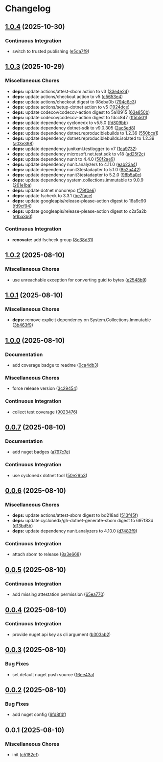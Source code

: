 # Changelog

## [1.0.4](https://github.com/phi-ag/ifc-guid-dotnet/compare/v1.0.3...v1.0.4) (2025-10-30)


### Continuous Integration

* switch to trusted publishing ([e5da7f9](https://github.com/phi-ag/ifc-guid-dotnet/commit/e5da7f928803dc1ea3477f77f041c19e0cc9b52d))

## [1.0.3](https://github.com/phi-ag/ifc-guid-dotnet/compare/v1.0.2...v1.0.3) (2025-10-29)


### Miscellaneous Chores

* **deps:** update actions/attest-sbom action to v3 ([33e4e24](https://github.com/phi-ag/ifc-guid-dotnet/commit/33e4e2480ea769e4567cf82ae1ce5a573d777207))
* **deps:** update actions/checkout action to v5 ([c5653e4](https://github.com/phi-ag/ifc-guid-dotnet/commit/c5653e474d677bd354c227be137e2648b3f75673))
* **deps:** update actions/checkout digest to 08eba0b ([794c6c3](https://github.com/phi-ag/ifc-guid-dotnet/commit/794c6c396639af1ab35cb7030e51273c4f92586a))
* **deps:** update actions/setup-dotnet action to v5 ([1924dce](https://github.com/phi-ag/ifc-guid-dotnet/commit/1924dce0b52528bf6de39f0e531b7d5120d3deab))
* **deps:** update codecov/codecov-action digest to 5a10915 ([63e850b](https://github.com/phi-ag/ifc-guid-dotnet/commit/63e850be1bb83414712b2d1f7a424b9286191268))
* **deps:** update codecov/codecov-action digest to fdcc847 ([ff5b501](https://github.com/phi-ag/ifc-guid-dotnet/commit/ff5b5012b19043039758041a8ed97d791e324a33))
* **deps:** update dependency cyclonedx to v5.5.0 ([fd809bb](https://github.com/phi-ag/ifc-guid-dotnet/commit/fd809bbc25d746db3ff96f8cc25cbcfac2cf390b))
* **deps:** update dependency dotnet-sdk to v9.0.305 ([2ac5ed8](https://github.com/phi-ag/ifc-guid-dotnet/commit/2ac5ed839b7fdadd4e13e2b5aaf461969864cc81))
* **deps:** update dependency dotnet.reproduciblebuilds to 1.2.39 ([550bca1](https://github.com/phi-ag/ifc-guid-dotnet/commit/550bca1b7f5c5e741880e6ebf1220b8be998af8d))
* **deps:** update dependency dotnet.reproduciblebuilds.isolated to 1.2.39 ([a03e398](https://github.com/phi-ag/ifc-guid-dotnet/commit/a03e398a25e63c4494f8f35e828befc53ad9981a))
* **deps:** update dependency junitxml.testlogger to v7 ([1ca9732](https://github.com/phi-ag/ifc-guid-dotnet/commit/1ca973287af4c0d43b243ec0e82ba4e95b1fa9b5))
* **deps:** update dependency microsoft.net.test.sdk to v18 ([ad25f2c](https://github.com/phi-ag/ifc-guid-dotnet/commit/ad25f2cb698ca13e5a5f1a195ec8f3e0d951f7df))
* **deps:** update dependency nunit to 4.4.0 ([58f2ae9](https://github.com/phi-ag/ifc-guid-dotnet/commit/58f2ae9236c0c5b8daf73272f3a4254e735255e5))
* **deps:** update dependency nunit.analyzers to 4.11.0 ([eab23a4](https://github.com/phi-ag/ifc-guid-dotnet/commit/eab23a4b610504dfa92b424fe55be0405b056fa9))
* **deps:** update dependency nunit3testadapter to 5.1.0 ([852a442](https://github.com/phi-ag/ifc-guid-dotnet/commit/852a442ee8ff1fb2f29f4f67044a22de682049a1))
* **deps:** update dependency nunit3testadapter to 5.2.0 ([98b5a0c](https://github.com/phi-ag/ifc-guid-dotnet/commit/98b5a0cea531602bb0f61e32ac9be2cf387d81f4))
* **deps:** update dependency system.collections.immutable to 9.0.9 ([261e1ba](https://github.com/phi-ag/ifc-guid-dotnet/commit/261e1bac21c74544aed18f2bf9e5d79f6392c843))
* **deps:** update dotnet monorepo ([f79f0e6](https://github.com/phi-ag/ifc-guid-dotnet/commit/f79f0e68dba63dad0585d4b2270b18ce7e191add))
* **deps:** update fscheck to 3.3.1 ([be7face](https://github.com/phi-ag/ifc-guid-dotnet/commit/be7faceb2fe88871a13a0d609248b133d5cb5565))
* **deps:** update googleapis/release-please-action digest to 16a9c90 ([fd9cf94](https://github.com/phi-ag/ifc-guid-dotnet/commit/fd9cf94b8d509b9f3e9ac30df41f33244d3831ce))
* **deps:** update googleapis/release-please-action digest to c2a5a2b ([e1ba3b0](https://github.com/phi-ag/ifc-guid-dotnet/commit/e1ba3b008d42d445b9ae459438bf4a78ae6725db))


### Continuous Integration

* **renovate:** add fscheck group ([8e38d31](https://github.com/phi-ag/ifc-guid-dotnet/commit/8e38d31c1d176f684445a00d01cf06f15a7e3829))

## [1.0.2](https://github.com/phi-ag/ifc-guid-dotnet/compare/v1.0.1...v1.0.2) (2025-08-10)


### Miscellaneous Chores

* use unreachable exception for converting guid to bytes ([e2548b9](https://github.com/phi-ag/ifc-guid-dotnet/commit/e2548b93f05d42f3387a479b44e94af38a8e181a))

## [1.0.1](https://github.com/phi-ag/ifc-guid-dotnet/compare/v1.0.0...v1.0.1) (2025-08-10)


### Miscellaneous Chores

* **deps:** remove explicit dependency on System.Collections.Immutable ([3b463f9](https://github.com/phi-ag/ifc-guid-dotnet/commit/3b463f9aafb53d7bc838fa493ead67710b8cd3cc))

## [1.0.0](https://github.com/phi-ag/ifc-guid-dotnet/compare/v0.0.7...v1.0.0) (2025-08-10)


### Documentation

* add coverage badge to readme ([0ca4db3](https://github.com/phi-ag/ifc-guid-dotnet/commit/0ca4db39b5118247174729a5425e5b78b338e4fa))


### Miscellaneous Chores

* force release version ([3c29454](https://github.com/phi-ag/ifc-guid-dotnet/commit/3c294547c7d19cd1acfb44492aef2822384131a0))


### Continuous Integration

* collect test coverage ([9023476](https://github.com/phi-ag/ifc-guid-dotnet/commit/90234767fae4f2c937bb74c3a854e98e00a8fb50))

## [0.0.7](https://github.com/phi-ag/ifc-guid-dotnet/compare/v0.0.6...v0.0.7) (2025-08-10)


### Documentation

* add nuget badges ([a797c7e](https://github.com/phi-ag/ifc-guid-dotnet/commit/a797c7ecd83f2bdd95603b15496aa75bb8474892))


### Continuous Integration

* use cyclonedx dotnet tool ([50e29b3](https://github.com/phi-ag/ifc-guid-dotnet/commit/50e29b30b19b5494ae8beec6f34f1bfafabfe4df))

## [0.0.6](https://github.com/phi-ag/ifc-guid-dotnet/compare/v0.0.5...v0.0.6) (2025-08-10)


### Miscellaneous Chores

* **deps:** update actions/attest-sbom digest to bd218ad ([513f45f](https://github.com/phi-ag/ifc-guid-dotnet/commit/513f45f1cff7f808b3e5d6a85edffd8d1d2c8c37))
* **deps:** update cyclonedx/gh-dotnet-generate-sbom digest to 697f83d ([d13bd5b](https://github.com/phi-ag/ifc-guid-dotnet/commit/d13bd5b3d416e2a8c6a210bdc73ad45cd23b8a95))
* **deps:** update dependency nunit.analyzers to 4.10.0 ([d7483f9](https://github.com/phi-ag/ifc-guid-dotnet/commit/d7483f96c59374bb0f03f60762439cfa086c7640))


### Continuous Integration

* attach sbom to release ([8a3e668](https://github.com/phi-ag/ifc-guid-dotnet/commit/8a3e668e06c2f25c707908da039424bed0a4e169))

## [0.0.5](https://github.com/phi-ag/ifc-guid-dotnet/compare/v0.0.4...v0.0.5) (2025-08-10)


### Continuous Integration

* add missing attestation permission ([65ea770](https://github.com/phi-ag/ifc-guid-dotnet/commit/65ea770acd0d95abd4c668e8ac345c5d95c07551))

## [0.0.4](https://github.com/phi-ag/ifc-guid-dotnet/compare/v0.0.3...v0.0.4) (2025-08-10)


### Continuous Integration

* provide nuget api key as cli argument ([b303ab2](https://github.com/phi-ag/ifc-guid-dotnet/commit/b303ab2fbe81d1d8bc5fa5ef95264ec62d6622b5))

## [0.0.3](https://github.com/phi-ag/ifc-guid-dotnet/compare/v0.0.2...v0.0.3) (2025-08-10)


### Bug Fixes

* set default nuget push source ([16ee43a](https://github.com/phi-ag/ifc-guid-dotnet/commit/16ee43a379a199896002dc7d593a07a02fcf57a3))

## [0.0.2](https://github.com/phi-ag/ifc-guid-dotnet/compare/v0.0.1...v0.0.2) (2025-08-10)


### Bug Fixes

* add nuget config ([6fd8f4f](https://github.com/phi-ag/ifc-guid-dotnet/commit/6fd8f4ffff69d7e26435850afccdb4e2eb4d9497))

## 0.0.1 (2025-08-10)


### Miscellaneous Chores

* init ([c5182ef](https://github.com/phi-ag/ifc-guid-dotnet/commit/c5182efa5027d219b2b46043796e4b4e12b82485))
